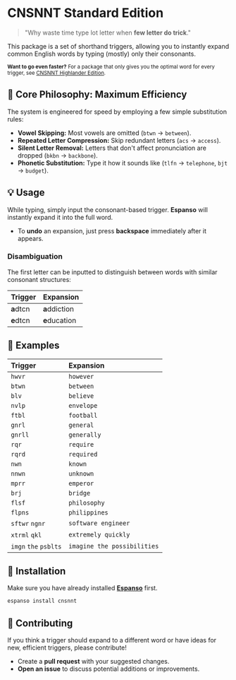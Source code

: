 # CNSNNT Standard Edition

>"Why waste time type lot letter when **few letter do trick**."

This package is a set of shorthand triggers, allowing you to instantly expand common English words by typing (mostly) only their consonants. 

<small>**Want to go even faster?** For a package that only gives you the optimal word for every trigger, see [CNSNNT Highlander Edition](https://hub.espanso.org/cnsnnt-highlander).</small>


## 🎯 Core Philosophy: Maximum Efficiency

The system is engineered for speed by employing a few simple substitution rules:

* **Vowel Skipping:** Most vowels are omitted (`btwn` $\rightarrow$ `between`).
* **Repeated Letter Compression:** Skip redundant letters (`acs` $\rightarrow$ `access`).
* **Silent Letter Removal:** Letters that don't affect pronunciation are dropped (`bkbn` $\rightarrow$ `backbone`).
* **Phonetic Substitution:** Type it how it sounds like (`tlfn` $\rightarrow$ `telephone`, `bjt` $\rightarrow$ `budget`).


## 💡 Usage

While typing, simply input the consonant-based trigger. **Espanso** will instantly expand it into the full word.

* To **undo** an expansion, just press **backspace** immediately after it appears.

### Disambiguation

The first letter can be inputted to distinguish between words with similar consonant structures:

| Trigger | Expansion |
| :--- | :--- |
| **a**dtcn | **a**ddiction |
| **e**dtcn | **e**ducation |


## 📖 Examples


| Trigger | Expansion |
| :--- | :--- |
| `hwvr` | `however` |
| `btwn` | `between` |
| `blv` | `believe` |
| `nvlp` | `envelope` |
| `ftbl` | `football` |
| `gnrl` | `general` |
| `gnrll` | `generally` |
| `rqr` | `require` |
| `rqrd` | `required` |
| `nwn` | `known` |
| `nnwn` | `unknown` |
| `mprr` | `emperor` |
| `brj` | `bridge` |
| `flsf` | `philosophy` |
| `flpns` | `philippines` |
| `sftwr` `ngnr` | `software engineer` |
| `xtrml` `qkl` | `extremely quickly` |
| `imgn` `the` `psblts` | `imagine the possibilities` |


## 🚀 Installation

Make sure you have already installed **[Espanso](https://espanso.org/install/)** first.

```sh
espanso install cnsnnt
```

## 🤝 Contributing

If you think a trigger should expand to a different word or have ideas for new, efficient triggers, please contribute!

* Create a **pull request** with your suggested changes.
* **Open an issue** to discuss potential additions or improvements.
